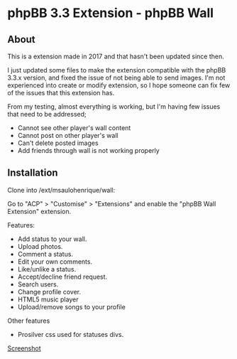 # phpBB 3.3 Extension - phpBB Wall

## About

This is a extension made in 2017 and that hasn't been updated since then.

I just updated some files to make the extension compatible with the phpBB 3.3.x version, and fixed the issue of not being able to send images.
I'm not experienced into create or modify extension, so I hope someone can fix few of the issues that this extension has.

From my testing, almost everything is working, but I'm having few issues that need to be addressed;

* Cannot see other player's wall content
* Cannot post on other player's wall
* Can't delete posted images
* Add friends through wall is not working properly

## Installation

Clone into /ext/msaulohenrique/wall: 

Go to "ACP" > "Customise" > "Extensions" and enable the "phpBB Wall Extension" extension.


Features:

* Add status to your wall.
* Upload photos.
* Comment a status.
* Edit your own comments.
* Like/unlike a status.
* Accept/decline friend request.
* Search users.
* Change profile cover.
* HTML5 music player
* Upload/remove songs to your profile

Other features

* Prosilver css used for statuses divs.

[Screenshot](https://gyazo.com/b892dd05c3ddc86be5f0a2bb3ccdb4c4)
